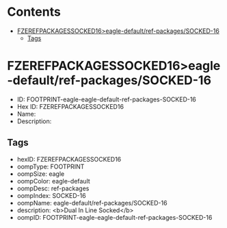 



Contents
========

* [FZEREFPACKAGESSOCKED16>eagle-default/ref-packages/SOCKED-16](#fzerefpackagessocked16eagle-defaultref-packagessocked-16)
	* [Tags](#tags)

# FZEREFPACKAGESSOCKED16>eagle-default/ref-packages/SOCKED-16

- ID: FOOTPRINT-eagle-eagle-default-ref-packages-SOCKED-16
- Hex ID: FZEREFPACKAGESSOCKED16
- Name: 
- Description: 

## Tags

- hexID: FZEREFPACKAGESSOCKED16
- oompType: FOOTPRINT
- oompSize: eagle
- oompColor: eagle-default
- oompDesc: ref-packages
- oompIndex: SOCKED-16
- oompName: eagle-default/ref-packages/SOCKED-16
- description: &lt;b&gt;Dual In Line Socked&lt;/b&gt;
- oompID: FOOTPRINT-eagle-eagle-default-ref-packages-SOCKED-16
